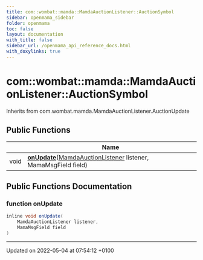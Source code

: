 ```yaml
---
title: com::wombat::mamda::MamdaAuctionListener::AuctionSymbol
sidebar: openmama_sidebar
folder: openmama
toc: false
layout: documentation
with_title: false
sidebar_url: /openmama_api_reference_docs.html
with_doxylinks: true
---
```


# com::wombat::mamda::MamdaAuctionListener::AuctionSymbol





Inherits from com.wombat.mamda.MamdaAuctionListener.AuctionUpdate

## Public Functions

|                | Name           |
| -------------- | -------------- |
| void | **[onUpdate](classcom_1_1wombat_1_1mamda_1_1MamdaAuctionListener_1_1AuctionSymbol.html#function-onupdate)**([MamdaAuctionListener](classcom_1_1wombat_1_1mamda_1_1MamdaAuctionListener.html) listener, MamaMsgField field) |

## Public Functions Documentation

### function onUpdate

```java
inline void onUpdate(
    MamdaAuctionListener listener,
    MamaMsgField field
)
```


-------------------------------

Updated on 2022-05-04 at 07:54:12 +0100